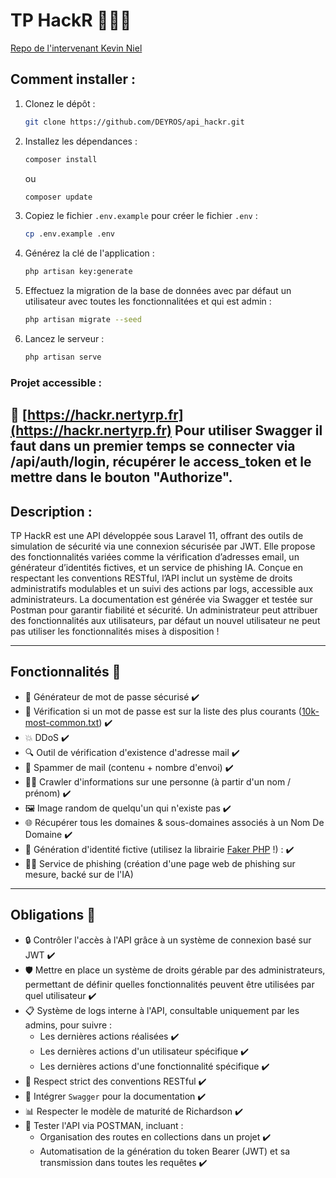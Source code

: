 # TP HackR 👨🏻‍💻

[Repo de l'intervenant Kevin Niel](https://github.com/kevinniel/M1-MDS-2425-API)

## Comment installer :

1. Clonez le dépôt :

   ```bash
   git clone https://github.com/DEYROS/api_hackr.git
   ```

2. Installez les dépendances :

   ```bash
   composer install
   ```

   ou

   ```bash
   composer update
   ```

3. Copiez le fichier `.env.example` pour créer le fichier `.env` :

   ```bash
   cp .env.example .env
   ```

4. Générez la clé de l'application :

   ```bash
   php artisan key:generate
   ```

5. Effectuez la migration de la base de données avec par défaut un utilisateur avec toutes les fonctionnalitées et qui est admin :

   ```bash
   php artisan migrate --seed
   ```

6. Lancez le serveur :
   ```bash
   php artisan serve
   ```

### Projet accessible :

🔗 [https://hackr.nertyrp.fr](https://hackr.nertyrp.fr)
Pour utiliser Swagger il faut dans un premier temps se connecter via /api/auth/login, récupérer le access_token et le mettre dans le bouton "Authorize".
---

## Description :

TP HackR est une API développée sous Laravel 11, offrant des outils de simulation de sécurité via une connexion sécurisée par JWT. Elle propose des fonctionnalités variées comme la vérification d’adresses email, un générateur d’identités fictives, et un service de phishing IA. Conçue en respectant les conventions RESTful, l’API inclut un système de droits administratifs modulables et un suivi des actions par logs, accessible aux administrateurs. La documentation est générée via Swagger et testée sur Postman pour garantir fiabilité et sécurité. Un administrateur peut attribuer des fonctionnalités aux utilisateurs, par défaut un nouvel utilisateur ne peut pas utiliser les fonctionnalités mises à disposition !

---

## Fonctionnalités 🔧

- 🔑 Générateur de mot de passe sécurisé ✔️
- 🔐 Vérification si un mot de passe est sur la liste des plus courants ([10k-most-common.txt](https://github.com/danielmiessler/SecLists/blob/master/Passwords/Common-Credentials/10k-most-common.txt)) ✔️
- 💥 DDoS ✔️
- 🔍 Outil de vérification d'existence d'adresse mail ✔️
- 📧 Spammer de mail (contenu + nombre d'envoi) ✔️
- 🕵️‍♀️ Crawler d'informations sur une personne (à partir d'un nom / prénom) ✔️
- 🖼️ Image random de quelqu'un qui n'existe pas ✔️
- 🌐 Récupérer tous les domaines & sous-domaines associés à un Nom De Domaine ✔️
- 👤 Génération d'identité fictive (utilisez la librairie [Faker PHP](https://fakerphp.org/) !) : ✔️
- 🕵️‍♂️ Service de phishing (création d'une page web de phishing sur mesure, backé sur de l'IA)

---

## Obligations 📜

- 🔒 Contrôler l'accès à l'API grâce à un système de connexion basé sur JWT ✔️
- 🛡️ Mettre en place un système de droits gérable par des administrateurs, permettant de définir quelles fonctionnalités peuvent être utilisées par quel utilisateur ✔️
- 📋 Système de logs interne à l'API, consultable uniquement par les admins, pour suivre :
  - Les dernières actions réalisées ✔️
  - Les dernières actions d'un utilisateur spécifique ✔️
  - Les dernières actions d'une fonctionnalité spécifique ✔️
- 📏 Respect strict des conventions RESTful ✔️
- 📑 Intégrer `Swagger` pour la documentation ✔️
- 📊 Respecter le modèle de maturité de Richardson ✔️
- 🧪 Tester l'API via POSTMAN, incluant :
  - Organisation des routes en collections dans un projet ✔️
  - Automatisation de la génération du token Bearer (JWT) et sa transmission dans toutes les requêtes ✔️
